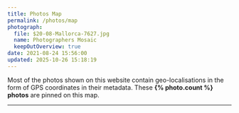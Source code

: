 ```yaml
---
title: Photos Map
permalink: /photos/map
photograph:
  file: $20-08-Mallorca-7627.jpg
  name: Photographers Mosaic
  keepOutOverview: true
date: 2021-08-24 15:56:00
updated: 2025-10-26 15:18:19
---
```


Most of the photos shown on this website contain geo-localisations in the form of GPS coordinates in their metadata. These **{% photo.count %} photos** are pinned on this map.

---
